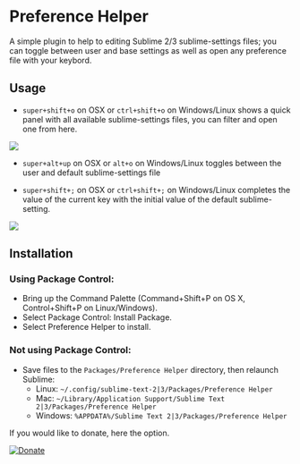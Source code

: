 Preference Helper
=================

A simple plugin to help to editing Sublime 2/3 sublime-settings files; you can toggle between user and base settings as well as open any preference file with your keybord.

Usage
-----

* `super+shift+o` on OSX or `ctrl+shift+o` on Windows/Linux shows a quick panel with all available sublime-settings files, you can filter and open one from here.

![](http://github.latexing.com/preference_helper_1.jpg)

* `super+alt+up` on OSX or `alt+o` on Windows/Linux toggles between the user and default sublime-settings file

* `super+shift+;` on OSX or `ctrl+shift+;` on Windows/Linux completes the value of the current key with the initial value of the default sublime-setting.

![](http://github.latexing.com/preference_helper_2.gif)


Installation
------------

### Using Package Control:

* Bring up the Command Palette (Command+Shift+P on OS X, Control+Shift+P on Linux/Windows).
* Select Package Control: Install Package.
* Select Preference Helper to install.

### Not using Package Control:

* Save files to the `Packages/Preference Helper` directory, then relaunch Sublime:
  * Linux: `~/.config/sublime-text-2|3/Packages/Preference Helper`
  * Mac: `~/Library/Application Support/Sublime Text 2|3/Packages/Preference Helper`
  * Windows: `%APPDATA%/Sublime Text 2|3/Packages/Preference Helper`

If you would like to donate, here the option.

[![Donate](https://www.paypalobjects.com/en_GB/i/btn/btn_donate_SM.gif)](https://www.paypal.com/cgi-bin/webscr?cmd=_s-xclick&hosted_button_id=65YK6LCJD7TK6)
